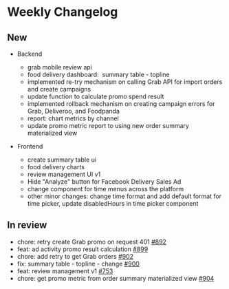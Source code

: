 # Weekly Changelog
## New
- Backend
	- grab mobile review api
	- food delivery dashboard:  summary table - topline
	- implemented re-try mechanism on calling Grab API for import orders and create campaigns
	- update function to calculate promo spend result
	- implemented rollback mechanism on creating campaign errors for Grab, Deliveroo, and Foodpanda
	- report: chart metrics by channel
	- update promo metric report to using new order summary materialized view

- Frontend
	- create summary table ui
	- food delivery charts
	- review management UI v1
	- Hide "Analyze" button for Facebook Delivery Sales Ad
	- change component for time menus across the platform
	- other minor changes: change time format and add default format for time picker, update disabledHours in time picker component

## In review
- chore: retry create Grab promo on request 401 [#892](https://gitlab.com/momos.sg/momoshub-be/-/merge_requests/893)
- feat: ad activity promo result calculation [#899](https://gitlab.com/momos.sg/momoshub-be/-/merge_requests/899)
- chore: add retry to get Grab orders [#902](https://gitlab.com/momos.sg/momoshub-be/-/merge_requests/902)
- fix: summary table - topline - change [#900](https://gitlab.com/momos.sg/momoshub-be/-/merge_requests/900)
- feat: review management v1 [#753](https://gitlab.com/momos.sg/momoshub-fe/-/merge_requests/753)
- chore: get promo metric from order summary materialized view [#904](https://gitlab.com/momos.sg/momoshub-be/-/merge_requests/904)
